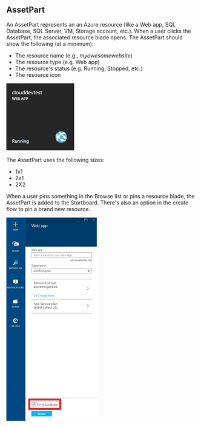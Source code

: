 <properties title="AssetPart" pageTitle="AssetPart" description="" authors="mattshel" />

<tags
    ms.service="portalfx"
    ms.workload="portalfx"
    ms.tgt_pltfrm="portalfx"
    ms.devlang="portalfx"
    ms.topic="get-started-article"
    ms.date="07/23/2015" 
    ms.author="mattshel"/>  

## AssetPart ##

An AssetPart represents an an Azure resource (like a Web app, SQL Database, SQL Server, VM, Storage account, etc.). When a user clicks the AssetPart, the associated resource blade opens. The AssetPart should show the following (at a minimum): 



- The resource name (e.g., *myawesomewebsite*)
- The resource type (e.g. Web app)
- The resource's status (e.g. Running, Stopped, etc.)
- The resource icon

![AssetPart][Assetpart_tile]

The AssetPart uses the following sizes:

- 1x1
- 2x1
- 2X2





When a user pins something in the Browse list or pins a resource blade, the AssetPart is added to the Startboard. There's also an option in the create flow to pin a brand new resource.

![Pinning an AssetPart][Assetpart_pin]

[Assetpart_tile]: ../media/portalfx-ux-assetpart/Assetpart_tile.JPG
[Assetpart_pin]: ../media/portalfx-ux-assetpart/Assetpart_pin.JPG

